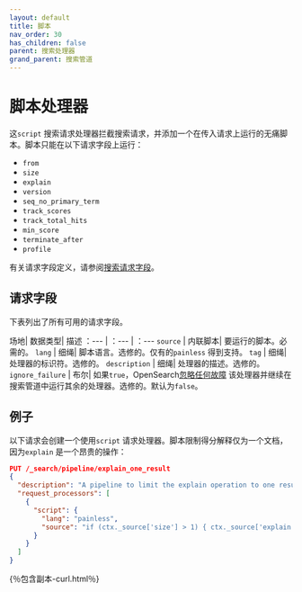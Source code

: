 ```yaml
---
layout: default
title: 脚本
nav_order: 30
has_children: false
parent: 搜索处理器
grand_parent: 搜索管道
---
```


# 脚本处理器

这`script` 搜索请求处理器拦截搜索请求，并添加一个在传入请求上运行的无痛脚本。脚本只能在以下请求字段上运行：

- `from` 
- `size` 
- `explain` 
- `version` 
- `seq_no_primary_term` 
- `track_scores`  
- `track_total_hits` 
- `min_score` 
- `terminate_after` 
- `profile` 

有关请求字段定义，请参阅[搜索请求字段]({{site.url}}{{site.baseurl}}/api-reference/search#request-body)。

## 请求字段

下表列出了所有可用的请求字段。

场地| 数据类型| 描述
：--- | ：--- | ：---
`source` | 内联脚本| 要运行的脚本。必需的。
`lang` | 细绳| 脚本语言。选修的。仅有的`painless` 得到支持。
`tag` | 细绳| 处理器的标识符。选修的。
`description` | 细绳| 处理器的描述。选修的。
`ignore_failure` | 布尔| 如果`true`，OpenSearch[忽略任何故障]({{site.url}}{{site.baseurl}}/search-plugins/search-pipelines/creating-search-pipeline/#ignoring-processor-failures) 该处理器并继续在搜索管道中运行其余的处理器。选修的。默认为`false`。

## 例子

以下请求会创建一个使用`script` 请求处理器。脚本限制得分解释仅为一个文档，因为`explain` 是一个昂贵的操作：

```json
PUT /_search/pipeline/explain_one_result
{
  "description": "A pipeline to limit the explain operation to one result only",
  "request_processors": [
    {
      "script": {
        "lang": "painless",
        "source": "if (ctx._source['size'] > 1) { ctx._source['explain'] = false } else { ctx._source['explain'] = true }"
      }
    }
  ]
} 
```
{％包含副本-curl.html％}


